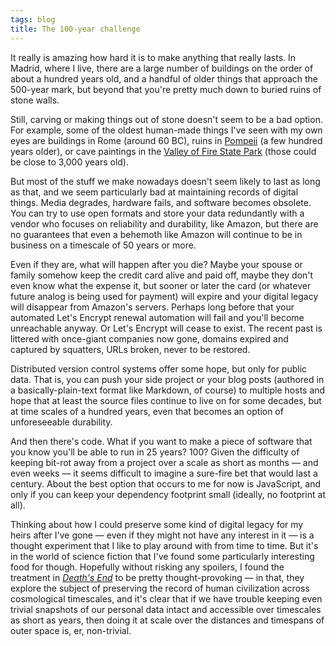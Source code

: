 ```yaml
---
tags: blog
title: The 100-year challenge
---
```


It really is amazing how hard it is to make anything that really lasts. In Madrid, where I live, there are a large number of buildings on the order of about a hundred years old, and a handful of older things that approach the 500-year mark, but beyond that you're pretty much down to buried ruins of stone walls.

Still, carving or making things out of stone doesn't seem to be a bad option. For example, some of the oldest human-made things I've seen with my own eyes are buildings in Rome (around 60 BC), ruins in [Pompeii](https://en.wikipedia.org/wiki/Pompeii) (a few hundred years older), or cave paintings in the [Valley of Fire State Park](https://en.wikipedia.org/wiki/Valley_of_Fire_State_Park) (those could be close to 3,000 years old).

But most of the stuff we make nowadays doesn't seem likely to last as long as that, and we seem particularly bad at maintaining records of digital things. Media degrades, hardware fails, and software becomes obsolete. You can try to use open formats and store your data redundantly with a vendor who focuses on reliability and durability, like Amazon, but there are no guarantees that even a behemoth like Amazon will continue to be in business on a timescale of 50 years or more.

Even if they are, what will happen after you die? Maybe your spouse or family somehow keep the credit card alive and paid off, maybe they don't even know what the expense it, but sooner or later the card (or whatever future analog is being used for payment) will expire and your digital legacy will disappear from Amazon's servers. Perhaps long before that your automated Let's Encrypt renewal automation will fail and you'll become unreachable anyway. Or Let's Encrypt will cease to exist. The recent past is littered with once-giant companies now gone, domains expired and captured by squatters, URLs broken, never to be restored.

Distributed version control systems offer some hope, but only for public data. That is, you can push your side project or your blog posts (authored in a basically-plain-text format like Markdown, of course) to multiple hosts and hope that at least the source files continue to live on for some decades, but at time scales of a hundred years, even that becomes an option of unforeseeable durability.

And then there's code. What if you want to make a piece of software that you know you'll be able to run in 25 years? 100? Given the difficulty of keeping bit-rot away from a project over a scale as short as months — and even weeks — it seems difficult to imagine a sure-fire bet that would last a century. About the best option that occurs to me for now is JavaScript, and only if you can keep your dependency footprint small (ideally, no footprint at all).

Thinking about how I could preserve some kind of digital legacy for my heirs after I've gone — even if they might not have any interest in it — is a thought experiment that I like to play around with from time to time. But it's in the world of science fiction that I've found some particularly interesting food for though. Hopefully without risking any spoilers, I found the treatment in [*Death's End*](https://en.wikipedia.org/wiki/Death%27s_End) to be pretty thought-provoking — in that, they explore the subject of preserving the record of human civilization across cosmological timescales, and it's clear that if we have trouble keeping even trivial snapshots of our personal data intact and accessible over timescales as short as years, then doing it at scale over the distances and timespans of outer space is, er, non-trivial.
